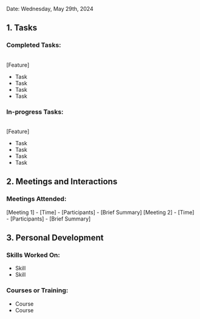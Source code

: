 Date: Wednesday, May 29th, 2024

## 1. Tasks

### Completed Tasks:
<br>[Feature]
<ul>
  <li>Task</li>
  <li>Task</li>
  <li>Task</li>
  <li>Task</li>
</ul> 
 
### In-progress Tasks:
<br>
[Feature]
<ul>
  <li>Task</li>
  <li>Task</li>
  <li>Task</li>
  <li>Task</li>
</ul> 
  
## 2. Meetings and Interactions

### Meetings Attended:
[Meeting 1] - [Time] - [Participants] - [Brief Summary]
[Meeting 2] - [Time] - [Participants] - [Brief Summary]
    
## 3. Personal Development

### Skills Worked On:
<ul>
<li>Skill</li>
<li>Skill</li>
</ul> 

### Courses or Training:
<ul>
  <li>Course</li>
  <li>Course</li>
</ul> 

﻿
